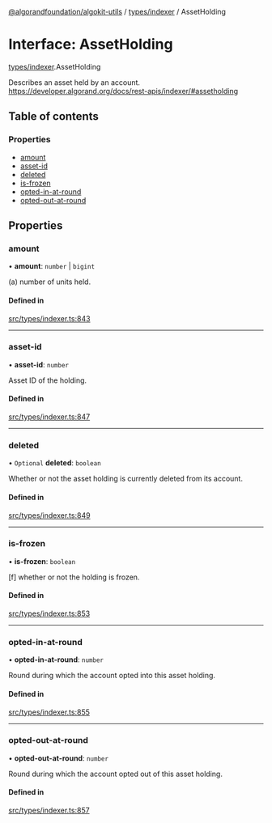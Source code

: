 [@algorandfoundation/algokit-utils](../README.md) / [types/indexer](../modules/types_indexer.md) / AssetHolding

# Interface: AssetHolding

[types/indexer](../modules/types_indexer.md).AssetHolding

Describes an asset held by an account. https://developer.algorand.org/docs/rest-apis/indexer/#assetholding

## Table of contents

### Properties

- [amount](types_indexer.AssetHolding.md#amount)
- [asset-id](types_indexer.AssetHolding.md#asset-id)
- [deleted](types_indexer.AssetHolding.md#deleted)
- [is-frozen](types_indexer.AssetHolding.md#is-frozen)
- [opted-in-at-round](types_indexer.AssetHolding.md#opted-in-at-round)
- [opted-out-at-round](types_indexer.AssetHolding.md#opted-out-at-round)

## Properties

### amount

• **amount**: `number` \| `bigint`

(a) number of units held.

#### Defined in

[src/types/indexer.ts:843](https://github.com/algorandfoundation/algokit-utils-ts/blob/main/src/types/indexer.ts#L843)

___

### asset-id

• **asset-id**: `number`

Asset ID of the holding.

#### Defined in

[src/types/indexer.ts:847](https://github.com/algorandfoundation/algokit-utils-ts/blob/main/src/types/indexer.ts#L847)

___

### deleted

• `Optional` **deleted**: `boolean`

Whether or not the asset holding is currently deleted from its account.

#### Defined in

[src/types/indexer.ts:849](https://github.com/algorandfoundation/algokit-utils-ts/blob/main/src/types/indexer.ts#L849)

___

### is-frozen

• **is-frozen**: `boolean`

[f] whether or not the holding is frozen.

#### Defined in

[src/types/indexer.ts:853](https://github.com/algorandfoundation/algokit-utils-ts/blob/main/src/types/indexer.ts#L853)

___

### opted-in-at-round

• **opted-in-at-round**: `number`

Round during which the account opted into this asset holding.

#### Defined in

[src/types/indexer.ts:855](https://github.com/algorandfoundation/algokit-utils-ts/blob/main/src/types/indexer.ts#L855)

___

### opted-out-at-round

• **opted-out-at-round**: `number`

Round during which the account opted out of this asset holding.

#### Defined in

[src/types/indexer.ts:857](https://github.com/algorandfoundation/algokit-utils-ts/blob/main/src/types/indexer.ts#L857)

